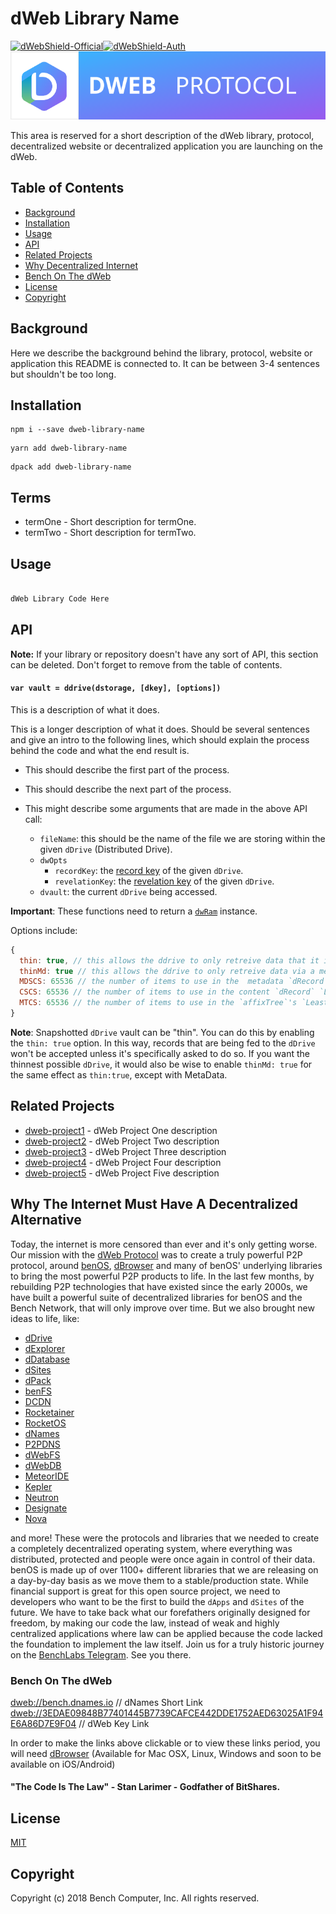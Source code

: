 # dWeb Library Name

[![dWebShield-Official](https://img.shields.io/badge/DWEB-Official-brightgreen.svg)](https://https://github.com/benchlab/dweb)[![dWebShield-Auth](https://img.shields.io/badge/DWEB-Auth-brightgreen.svg)](https://https://github.com/benchlab/dweb)<br>
[![dWebShield](https://github.com/benchlab/dweb-shields/blob/master/shields/dweb-protocol-shield.svg)](https://github.com/benchlab/dweb)

This area is reserved for a short description of the dWeb library, protocol, decentralized website or decentralized application you are launching on the dWeb.

## Table of Contents

- [Background](#background)
- [Installation](#installation)
- [Usage](#usage)
- [API](#api)
- [Related Projects](#related-projects)
- [Why Decentralized Internet](#why-the-internet-must-have-a-decentralized-alternative)
- [Bench On The dWeb](#bench-on-the-dweb)
- [License](#license)
- [Copyright](#license)

## Background
Here we describe the background behind the library, protocol, website or application this README is connected to. It can be between 3-4 sentences but shouldn't be too long. 

## Installation

```
npm i --save dweb-library-name
```
```
yarn add dweb-library-name
```
```
dpack add dweb-library-name
```

## Terms
- termOne - Short description for termOne. 
- termTwo - Short description for termTwo.

## Usage

```js

dWeb Library Code Here

```

## API 
**Note:** If your library or repository doesn't have any sort of API, this section can be deleted. Don't forget to remove from the table of contents. 

#### `var vault = ddrive(dstorage, [dkey], [options])`

This is a description of what it does.

This is a longer description of what it does. Should be several sentences and give an intro to the following lines, which should explain the process behind the code and what the end result is. 

- This should describe the first part of the process.
- This should describe the next part of the process.
- This might describe some arguments that are made in the above API call:

  - `fileName`: this should be the name of the file we are storing within the given `dDrive` (Distributed Drive).
  - `dwOpts`
    - `recordKey`: the [record key](https://github.com/benchlab/ddrive#recordkey) of the given `dDrive`.
    - `revelationKey`: the [revelation key](https://github.com/benchlab/ddrive#recordrevelationkey) of the given `dDrive`.
  - `dvault`: the current `dDrive` being accessed.


**Important**: These functions need to return a [`dwRam`](https://github.com/benchlab/dwram/) instance.

Options include:

``` js
{
  thin: true, // this allows the ddrive to only retreive data that it is requested to retreive. 
  thinMd: true // this allows the ddrive to only retreive data via a metadata feed that it is requested to retreive.
  MDSCS: 65536 // the number of items to use in the  metadata `dRecord` `Least Recently Used` cache.
  CSCS: 65536 // the number of items to use in the content `dRecord` `Least Recently Used` cache.
  MTCS: 65536 // the number of items to use in the `affixTree`'s `Least Recently Used` cache.
}
```

**Note**: Snapshotted `dDrive` vault can be "thin". You can do this by enabling the `thin: true` option. In this way, records that are being fed to the `dDrive` won't be accepted unless it's specifically asked to do so. If you want the thinnest possible `dDrive`, it would also be wise to enable `thinMd: true` for the same effect as `thin:true`, except with MetaData. 


## Related Projects
- [dweb-project1](https://github.com/benchlab/dweb-project1) - dWeb Project One description
- [dweb-project2](https://github.com/benchlab/dweb-project2) - dWeb Project Two description
- [dweb-project3](https://github.com/benchlab/dweb-project3) - dWeb Project Three description
- [dweb-project4](https://github.com/benchlab/dweb-project4) - dWeb Project Four description
- [dweb-project5](https://github.com/benchlab/dweb-project5) - dWeb Project Five description

## Why The Internet Must Have A Decentralized Alternative
Today, the internet is more censored than ever and it's only getting worse. Our mission with the [dWeb Protocol](https://github.com/benchlab/dweb) was to create a truly powerful P2P protocol, around [benOS](https://github.com/benchlab/benos), [dBrowser](https://github.com/benchlab/dbrowser) and many of benOS' underlying libraries to bring the most powerful P2P products to life. In the last few months, by rebuilding P2P technologies that have existed since the early 2000s, we have built a powerful suite of decentralized libraries for benOS and the Bench Network, that will only improve over time. But we also brought new ideas to life, like:

- [dDrive](https://github.com/benchlab/ddrive)
- [dExplorer](https://github.com/benchlab/dexplorer)
- [dDatabase](https://github.com/benchlab/ddatabase)
- [dSites](https://github.com/benchlab/dsites)
- [dPack](https://github.com/benchlab/dpack) 
- [benFS](https://github.com/benchlab/benfs)
- [DCDN](https://github.com/benchlab/dcdn)
- [Rocketainer](https://github.com/benchlab/rocketainer) 
- [RocketOS](https://github.com/benchlab/rocketos) 
- [dNames](https://github.com/benchlab/dnames) 
- [P2PDNS](https://github.com/benchlab/p2pdns) 
- [dWebFS](https://github.com/benchlab/dwebfs) 
- [dWebDB](https://github.com/benchlab/dwebdb) 
- [MeteorIDE](https://github.com/benchlab/meteorIDE) 
- [Kepler](https://github.com/benchlab/kepler) 
- [Neutron](https://github.com/benchlab/neutron) 
- [Designate](https://github.com/benchlab/designate) 
- [Nova](https://github.com/benchlab/nova) 

and more! These were the protocols and libraries that we needed to create a completely decentralized operating system, where everything was distributed, protected and people were once again in control of their data. benOS is made up of over 1100+ different libraries that we are releasing on a day-by-day basis as we move them to a stable/production state. While financial support is great for this open source project, we need to developers who want to be the first to build the `dApps` and `dSites` of the future. We have to take back what our forefathers originally designed for freedom, by making our code the law, instead of weak and highly centralized applications where law can be applied because the code lacked the foundation to implement the law itself. Join us for a truly historic journey on the [BenchLabs Telegram](https://t.me/benchlabs). See you there. 

### Bench On The dWeb
[dweb://bench.dnames.io](dweb://bench.dnames.io) // dNames Short Link 
[dweb://3EDAE09848B77401445B7739CAFCE442DDE1752AED63025A1F94E6A86D7E9F04](dweb://3EDAE09848B77401445B7739CAFCE442DDE1752AED63025A1F94E6A86D7E9F04) // dWeb Key Link 

In order to make the links above clickable or to view these links period, you will need [dBrowser](https://github.com/benchlab/dbrowser) (Available for Mac OSX, Linux, Windows and soon to be available on iOS/Android)

#### "The Code Is The Law" - Stan Larimer - Godfather of BitShares.

## License
[MIT](LICENSE.md)

## Copyright 
Copyright (c) 2018 Bench Computer, Inc. All rights reserved. 

